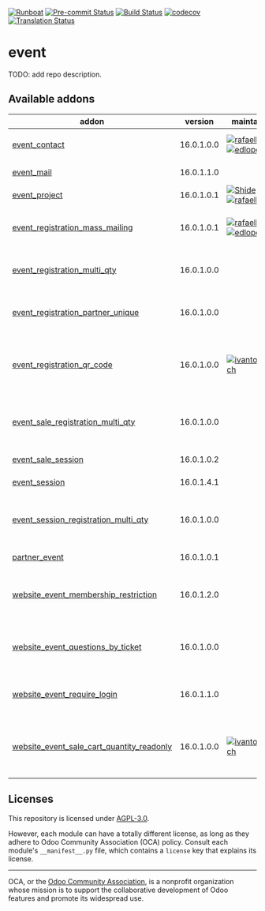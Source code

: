 
[![Runboat](https://img.shields.io/badge/runboat-Try%20me-875A7B.png)](https://runboat.odoo-community.org/builds?repo=OCA/event&target_branch=16.0)
[![Pre-commit Status](https://github.com/OCA/event/actions/workflows/pre-commit.yml/badge.svg?branch=16.0)](https://github.com/OCA/event/actions/workflows/pre-commit.yml?query=branch%3A16.0)
[![Build Status](https://github.com/OCA/event/actions/workflows/test.yml/badge.svg?branch=16.0)](https://github.com/OCA/event/actions/workflows/test.yml?query=branch%3A16.0)
[![codecov](https://codecov.io/gh/OCA/event/branch/16.0/graph/badge.svg)](https://codecov.io/gh/OCA/event)
[![Translation Status](https://translation.odoo-community.org/widgets/event-16-0/-/svg-badge.svg)](https://translation.odoo-community.org/engage/event-16-0/?utm_source=widget)

<!-- /!\ do not modify above this line -->

# event

TODO: add repo description.

<!-- /!\ do not modify below this line -->

<!-- prettier-ignore-start -->

[//]: # (addons)

Available addons
----------------
addon | version | maintainers | summary
--- | --- | --- | ---
[event_contact](event_contact/) | 16.0.1.0.0 | [![rafaelbn](https://github.com/rafaelbn.png?size=30px)](https://github.com/rafaelbn) [![edlopen](https://github.com/edlopen.png?size=30px)](https://github.com/edlopen) | Add contacts to event and event type
[event_mail](event_mail/) | 16.0.1.1.0 |  | Mail settings in events
[event_project](event_project/) | 16.0.1.0.1 | [![Shide](https://github.com/Shide.png?size=30px)](https://github.com/Shide) [![rafaelbn](https://github.com/rafaelbn.png?size=30px)](https://github.com/rafaelbn) | Event project
[event_registration_mass_mailing](event_registration_mass_mailing/) | 16.0.1.0.1 | [![rafaelbn](https://github.com/rafaelbn.png?size=30px)](https://github.com/rafaelbn) [![edlopen](https://github.com/edlopen.png?size=30px)](https://github.com/edlopen) | Put event registrations emails into mailing lists
[event_registration_multi_qty](event_registration_multi_qty/) | 16.0.1.0.0 |  | Allow registration grouped by quantities
[event_registration_partner_unique](event_registration_partner_unique/) | 16.0.1.0.0 |  | Enforces 1 registration per partner and event
[event_registration_qr_code](event_registration_qr_code/) | 16.0.1.0.0 | [![ivantodorovich](https://github.com/ivantodorovich.png?size=30px)](https://github.com/ivantodorovich) | Automatically generate unique QR Codes for each registration
[event_sale_registration_multi_qty](event_sale_registration_multi_qty/) | 16.0.1.0.0 |  | Allows sell registrations with more than one attendee
[event_sale_session](event_sale_session/) | 16.0.1.0.2 |  | Sell Event Sessions
[event_session](event_session/) | 16.0.1.4.1 |  | Sessions in events
[event_session_registration_multi_qty](event_session_registration_multi_qty/) | 16.0.1.0.0 |  | Allow registration grouped by quantities in sessions
[partner_event](partner_event/) | 16.0.1.0.1 |  | Link partner to events
[website_event_membership_restriction](website_event_membership_restriction/) | 16.0.1.2.0 |  | Restrict event registration to members only
[website_event_questions_by_ticket](website_event_questions_by_ticket/) | 16.0.1.0.0 |  | Events Questions conditional to the chosen ticket
[website_event_require_login](website_event_require_login/) | 16.0.1.1.0 |  | Website Event Require Login
[website_event_sale_cart_quantity_readonly](website_event_sale_cart_quantity_readonly/) | 16.0.1.0.0 | [![ivantodorovich](https://github.com/ivantodorovich.png?size=30px)](https://github.com/ivantodorovich) | Prevent the user to change the quantity of an event in the cart

[//]: # (end addons)

<!-- prettier-ignore-end -->

## Licenses

This repository is licensed under [AGPL-3.0](LICENSE).

However, each module can have a totally different license, as long as they adhere to Odoo Community Association (OCA)
policy. Consult each module's `__manifest__.py` file, which contains a `license` key
that explains its license.

----
OCA, or the [Odoo Community Association](http://odoo-community.org/), is a nonprofit
organization whose mission is to support the collaborative development of Odoo features
and promote its widespread use.
